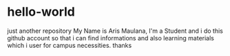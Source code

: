 # hello-world
just another repository
My Name is Aris Maulana, I'm a Student and i do this github account so that i can find informations and also learning materials which i user for campus necessities. thanks
